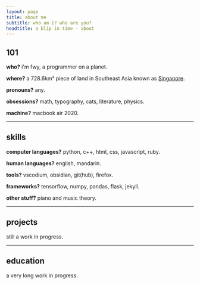 ```yaml
---
layout: page
title: about me
subtitle: who am i? who are you?
headtitle: a blip in time - about
---
```


## 101
**who?** i'm fwy, a programmer on a planet.

**where?** a 728.6km² piece of land in Southeast Asia known as [Singapore](https://en.wikipedia.org/wiki/Singapore).

**pronouns?** any.

**obsessions?** math, typography, cats, literature, physics.

**machine?** macbook air 2020.
<hr>

## skills
**computer languages?** python, c++, html, css, javascript, ruby.

**human languages?** english, mandarin.

**tools?** vscodium, obsidian, git(hub), firefox.

**frameworks?** tensorflow, numpy, pandas, flask, jekyll.

**other stuff?** piano and music theory.
<hr>

## projects
still a work in progress.
<hr>

## education
a very long work in progress.

